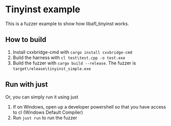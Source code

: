 # Tinyinst example
This is a fuzzer example to show how libafl_tinyinst works.

## How to build
1. Install cxxbridge-cmd with `cargo install cxxbridge-cmd`
2. Build the harness with `cl test\test.cpp -o test.exe`
3. Build the fuzzer with `cargo build --release`. The fuzzer is `target\release\tinyinst_simple.exe`

## Run with just
Or, you can simply run it using just
1. If on Windows, open up a developer powershell so that you have access to cl (Windows Default Compiler)
2. Run `just run` to run the fuzzer

